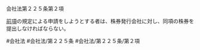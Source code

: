 会社法第２２５条第２項

[前項](会社法＿＿＿＿第２２５条第１項)の規定による申請をしようとする者は、株券発行会社に対し、同項の株券を提出しなければならない。

#会社法
#会社法/第２２５条
#会社法/第２２５条/第２項
